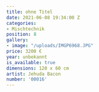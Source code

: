 ```yaml
---
title: ohne Titel
date: 2021-06-08 19:34:00 Z
categories:
- Mischtechnik
position: 8
gallery:
- image: "/uploads/IMGP6968.JPG"
price: 3200 €
year: unbekannt
is_available: true
dimensions: 120 x 60 cm
artist: Jehuda Bacon
number: '00016'
---
```


